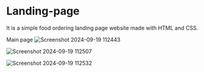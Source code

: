 # Landing-page
It is a simple food ordering landing page website made with HTML and CSS.

Main page
![Screenshot 2024-09-19 112443](https://github.com/user-attachments/assets/4826ed05-2f86-4c4b-9826-1228918993e8)

![Screenshot 2024-09-19 112507](https://github.com/user-attachments/assets/f0b2b3c1-c63c-40b4-b8bb-a5307a1717c6)

![Screenshot 2024-09-19 112532](https://github.com/user-attachments/assets/02ae757a-9139-4293-bdcb-6d450f62295d)

